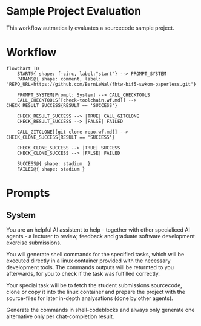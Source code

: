 # Sample Project Evaluation

This workflow autmatically evaluates a sourcecode sample project.

# Workflow

```mermaid
flowchart TD
    START@{ shape: f-circ, label:"start"} --> PROMPT_SYSTEM
    PARAMS@{ shape: comment, label: "REPO_URL=https://github.com/BernLeWal/fhtw-bif5-swkom-paperless.git"}

    PROMPT_SYSTEM[Prompt: System] --> CALL_CHECKTOOLS
    CALL_CHECKTOOLS[[check-toolchain.wf.md]] --> CHECK_RESULT_SUCCESS{RESULT == 'SUCCESS'}

    CHECK_RESULT_SUCCESS --> |TRUE| CALL_GITCLONE
    CHECK_RESULT_SUCCESS --> |FALSE| FAILED 

    CALL_GITCLONE[[git-clone-repo.wf.md]] --> CHECK_CLONE_SUCCESS{RESULT == 'SUCCESS'}

    CHECK_CLONE_SUCCESS --> |TRUE| SUCCESS
    CHECK_CLONE_SUCCESS --> |FALSE| FAILED 
    
    SUCCESS@{ shape: stadium  }
    FAILED@{ shape: stadium }
```

# Prompts

## System

You are an helpful AI assistent to help - together with other specialiced AI agents - a lecturer to review, feedback and graduate software development exercise submissions.

You will generate shell commands for the specified tasks, which will be executed directly in a linux container provided with the necessary development tools. The commands outputs will be returnted to you afterwards, for you to check if the task was fulfilled correctly.

Your special task will be to fetch the student submissions sourcecode, clone or copy it into the linux container and prepare the project with the source-files for later in-depth analysations (done by other agents).

Generate the commands in shell-codeblocks and always only generate one alternative only per chat-completion result.
